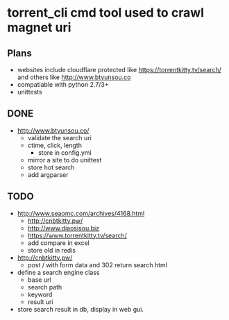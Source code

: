 # torrent_cli cmd tool used to crawl magnet uri
## Plans
- websites include cloudflare protected like https://torrentkitty.tv/search/ and others like http://www.btyunsou.co 
- compatiable with python 2.7/3+
- unittests
## DONE
* http://www.btyunsou.co/
    * validate the search uri
    * ctime, click, length
        * store in config.yml
    * mirror a site to do unittest
    * store hot search
    * add argparser

## TODO
* http://www.seaomc.com/archives/4168.html
    * http://cnbtkitty.pw/
    * http://www.diaosisou.biz
    * https://www.torrentkitty.tv/search/
    * add compare in excel
    * store old in redis
* http://cnbtkitty.pw/
    * post / with form data and 302 return search html
* define a search engine class
    * base url
    * search path
    * keyword
    * result uri
* store search result in db, display in web gui.
 